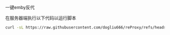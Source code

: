 一键emby反代

在服务器端执行以下代码以运行脚本
```bash
curl -sL https://raw.githubusercontent.com/dogliu666/reProxy/refs/heads/main/Nginx.sh | bash
```
